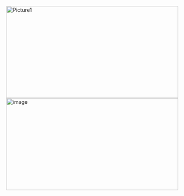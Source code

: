 
<img width="468" height="251" alt="Picture1" src="https://github.com/user-attachments/assets/24df29bc-5a7a-45d1-8757-199b15a7040d" />
<img width="468" height="251" alt="image" src="https://github.com/user-attachments/assets/06a930ac-3088-4f58-b833-90c1fcc0a32d" />
